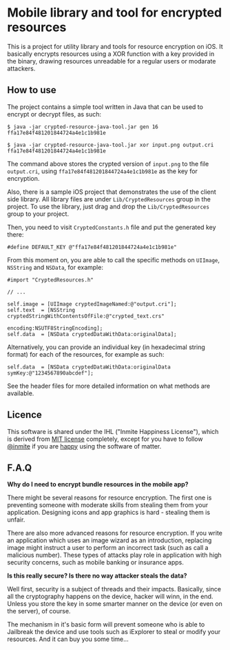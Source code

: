 Mobile library and tool for encrypted resources
===============================================

This is a project for utility library and tools for resource encryption on iOS. It
basically encrypts resources using a XOR function with a key provided in the binary,
drawing resources unreadable for a regular users or modarate attackers.

How to use 
----------

The project contains a simple tool written in Java that can be used to encrypt or decrypt
files, as such:

    $ java -jar crypted-resource-java-tool.jar gen 16
    ffa17e84f481201844724a4e1c1b981e
    
    $ java -jar crypted-resource-java-tool.jar xor input.png output.cri ffa17e84f481201844724a4e1c1b981e

The command above stores the crypted version of <code>input.png</code> to the file
<code>output.cri</code>, using <code>ffa17e84f481201844724a4e1c1b981e</code> as the key
for encryption.

Also, there is a sample iOS project that demonstrates the use of the client side library.
All library files are under <code>Lib/CryptedResources</code> group in the project. To
use the library, just drag and drop the <code>Lib/CryptedResources</code> group to your
project.

Then, you need to visit <code>CryptedConstants.h</code> file and put the generated
key there:

    #define DEFAULT_KEY @"ffa17e84f481201844724a4e1c1b981e"

From this moment on, you are able to call the specific methods on <code>UIImage</code>,
<code>NSString</code> and <code>NSData</code>, for example:

    #import "CryptedResources.h"
    
    // ...
    
    self.image = [UIImage cryptedImageNamed:@"output.cri"];
    self.text  = [NSString cryptedStringWithContentsOfFile:@"crypted_text.crs"
                                                  encoding:NSUTF8StringEncoding];
    self.data  = [NSData cryptedDataWithData:originalData];
    
Alternatively, you can provide an individual key (in hexadecimal string format) for each
of the resources, for example as such:

    self.data  = [NSData cryptedDataWithData:originalData symKey:@"1234567890abcdef"];

See the header files for more detailed information on what methods are available.

Licence
-------

This software is shared under the IHL ("Inmite Happiness License"), which is derived from
[MIT license](http://en.wikipedia.org/wiki/MIT_License "MIT License at Wikipedia")
completely, except for you have to follow [@inmite](http://twitter.com/inmite) if you are
[happy](http://en.wikipedia.org/wiki/Happiness) using the software of matter.

F.A.Q
-----

**Why do I need to encrypt bundle resources in the mobile app?**

There might be several reasons for resource encryption. The first one is preventing
someone with moderate skills from stealing them from your application. Designing icons and
app graphics is hard - stealing them is unfair.

There are also more advanced reasons for resource encryption. If you write an application
which uses an image wizard as an introduction, replacing image might instruct a user to
perform an incorrect task (such as call a malicious number). These types of attacks play
role in application with high security concerns, such as mobile banking or insurance apps.

**Is this really secure? Is there no way attacker steals the data?**

Well first, security is a subject of threads and their impacts. Basically, since all
the cryptography happens on the device, hacker will winn, in the end. Unless you store
the key in some smarter manner on the device (or even on the server), of course.

The mechanism in it's basic form will prevent someone who is able to Jailbreak the device
and use tools such as iExplorer to steal or modify your resources. And it can buy you some
time...